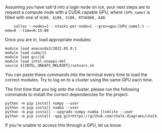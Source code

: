 Assuming you have ssh'd into a login node on ice, your next steps are to request a compute node with a CUDA capable GPU, where  ``[GPU_name]`` is filled with one of ```H100, A100, V100, RTX6000, A40```:
```
    salloc --nodes=1 --ntasks-per-node=1 --gres=gpu:[GPU_name]:1 --mem=0 --time=0:15:00
```
Once you are in, load appropriate modules:
```
module load anaconda3/2022.05.0.1 
module load cuda/11
module load gcc/10
module load intel-oneapi-mkl
source ${INTEL_ONEAPI_MKLROOT}/setvars.sh
```
You can paste these commands into the terminal every time to load the correct modules. Try to log on to a cluster using the same GPU each time.

The first time that you log onto the cluster, please run the following commands to install the correct dependencies for the project.

```
python -m pip install numpy --user
python -m pip install numba --user
python -m pip install --upgrade numpy numba llvmlite --user
python -m pip install -qqq git+https://github.com/chalk-diagrams/chalk
```

If you're unable to access this through a GPU, let us know. 
